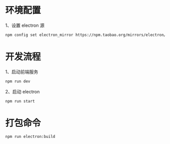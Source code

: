 # 环境配置

1、设置 electron 源

```bash
npm config set electron_mirror https://npm.taobao.org/mirrors/electron/
```

# 开发流程

1、启动前端服务

```bash
npm run dev
```

2、启动 electron

```bash
npm run start
```

# 打包命令

```bash
npm run electron:build
```
